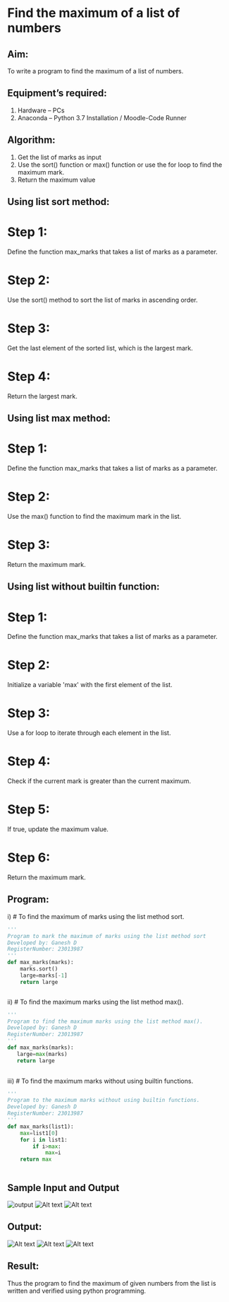 # Find the maximum of a list of numbers
## Aim:
To write a program to find the maximum of a list of numbers.
## Equipment’s required:
1.	Hardware – PCs
2.	Anaconda – Python 3.7 Installation / Moodle-Code Runner
## Algorithm:
1.	Get the list of marks as input
2.	Use the sort() function or max() function or use the for loop to find the maximum mark.
3.	Return the maximum value
## Using list sort method:
# Step 1: 
Define the function max_marks that takes a list of marks as a parameter.
# Step 2: 
Use the sort() method to sort the list of marks in ascending order.
# Step 3: 
Get the last element of the sorted list, which is the largest mark.
# Step 4: 
Return the largest mark.

## Using list max method:
# Step 1: 
Define the function max_marks that takes a list of marks as a parameter.
# Step 2:
Use the max() function to find the maximum mark in the list.
# Step 3: 
Return the maximum mark.
        
## Using list without builtin function:
# Step 1: 
Define the function max_marks that takes a list of marks as a parameter.    
# Step 2:
Initialize a variable 'max' with the first element of the list.
# Step 3: 
Use a for loop to iterate through each element in the list.        
# Step 4: 
Check if the current mark is greater than the current maximum.           
# Step 5:
If true, update the maximum value.
# Step 6: 
Return the maximum mark.
       
## Program:

i)	# To find the maximum of marks using the list method sort.
```python
''' 
Program to mark the maximum of marks using the list method sort
Developed by: Ganesh D
RegisterNumber: 23013987
'''
def max_marks(marks):
    marks.sort()
    large=marks[-1]
    return large



```

ii)	# To find the maximum marks using the list method max().
```Python
''' 
Program to find the maximum marks using the list method max().
Developed by: Ganesh D
RegisterNumber: 23013987
'''
def max_marks(marks):
   large=max(marks)
   return large
    


```

iii) # To find the maximum marks without using builtin functions.
```Python
''' 
Program to the maximum marks without using builtin functions.
Developed by: Ganesh D
RegisterNumber: 23013987
'''
def max_marks(list1):
    max=list1[0]
    for i in list1:
        if i>max:
            max=i
    return max   



```
## Sample Input and Output
![output](./img/max_marks1.jpg) 
![Alt text](<input 2 maxlist.png>)
![Alt text](<input3 maxlist.png>)

## Output:
![Alt text](<max list 1.png>)
![Alt text](<max list2.png>)
![Alt text](<max list3.png>)
## Result:
Thus the program to find the maximum of given numbers from the list is written and verified using python programming.